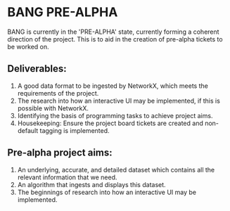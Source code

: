# BANG PRE-ALPHA

BANG is currently in the 'PRE-ALPHA' state, currently forming a coherent direction of the project. This is to aid in the creation of pre-alpha tickets to be worked on.

## Deliverables:

1. A good data format to be ingested by NetworkX, which meets the requirements of the project.
2. The research into how an interactive UI may be implemented, if this is possible with NetworkX.
3. Identifying the basis of programming tasks to achieve project aims.
4. Housekeeping: Ensure the project board tickets are created and non-default tagging is implemented.

## Pre-alpha project aims:

1. An underlying, accurate, and detailed dataset which contains all the relevant information that we need.
2. An algorithm that ingests and displays this dataset.
3. The beginnings of research into how an interactive UI may be implemented.